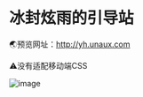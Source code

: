 # 冰封炫雨的引导站

🌏️预览网址：http://yh.unaux.com

⚠️没有适配移动端CSS

![image](https://github.com/user-attachments/assets/ed05872b-9a1b-42ef-920d-2621c797e484)
